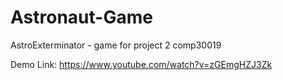# Astronaut-Game
AstroExterminator - game for project 2 comp30019

Demo Link: https://www.youtube.com/watch?v=zGEmgHZJ3Zk
